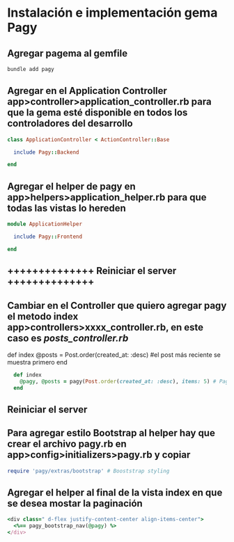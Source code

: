 # Instalación e implementación gema Pagy

## Agregar pagema al gemfile

```ruby
bundle add pagy
```

## Agregar en el Application Controller app>controller>application_controller.rb para que la gema esté disponible en todos los controladores del desarrollo

```ruby
class ApplicationController < ActionController::Base

  include Pagy::Backend

end
```

## Agregar el helper de pagy en app>helpers>application_helper.rb para que todas las vistas lo hereden

```ruby
module ApplicationHelper

  include Pagy::Frontend

end
```

## ++++++++++++++ Reiniciar el server ++++++++++++++ 

## Cambiar en el Controller que quiero agregar pagy el metodo index app>controllers>xxxx_controller.rb, en este caso es _posts_controller.rb_

  def index
    @posts = Post.order(created_at: :desc) #el post más reciente se muestra primero
  end

```ruby
  def index
    @pagy, @posts = pagy(Post.order(created_at: :desc), items: 5) # Paginación
  end
```

## Reiniciar el server

## Para agregar estilo Bootstrap al helper hay que crear el archivo pagy.rb en app>config>initializers>pagy.rb y copiar

```ruby
require 'pagy/extras/bootstrap' # Booststrap styling
```

## Agregar el helper al final de la vista index en que se desea mostar la paginación

```ruby
<div class=" d-flex justify-content-center align-items-center">
  <%== pagy_bootstrap_nav(@pagy) %>
</div>
```
